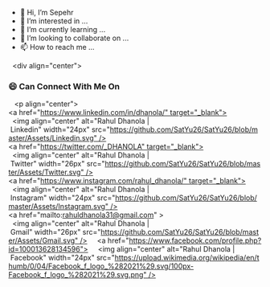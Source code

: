 - 👋 Hi, I’m Sepehr
- 👀 I’m interested in ...
- 🌱 I’m currently learning ...
- 💞️ I’m looking to collaborate on ...
- 📫 How to reach me ...

  <div align="center"> 
   <h3><b>😄 Can Connect With Me On</b></h3> 
   </div> 
 <p align="center"> 
 <a href="https://www.linkedin.com/in/dhanola/" target="_blank"> 
   <img align="center" alt="Rahul Dhanola | Linkedin" width="24px" src="https://github.com/SatYu26/SatYu26/blob/master/Assets/Linkedin.svg" /> 
 </a> &nbsp;&nbsp; 
 <a href="https://twitter.com/_DHANOLA" target="_blank"> 
   <img align="center" alt="Rahul Dhanola | Twitter" width="26px" src="https://github.com/SatYu26/SatYu26/blob/master/Assets/Twitter.svg" /> 
 </a> &nbsp;&nbsp; 
 <a href="https://www.instagram.com/rahul_dhanola/" target="_blank"> 
   <img align="center" alt="Rahul Dhanola | Instagram" width="24px" src="https://github.com/SatYu26/SatYu26/blob/master/Assets/Instagram.svg" /> 
 </a> &nbsp;&nbsp; 
 <a href="mailto:rahuldhanola31@gmail.com" > 
   <img align="center" alt="Rahul Dhanola | Gmail" width="26px" src="https://github.com/SatYu26/SatYu26/blob/master/Assets/Gmail.svg" /> 
 </a> &nbsp;&nbsp; 
 <a href="https://www.facebook.com/profile.php?id=100013628134596"> 
     <img align="center" alt="Rahul Dhanola | Facebook" width="24px" src="https://upload.wikimedia.org/wikipedia/en/thumb/0/04/Facebook_f_logo_%282021%29.svg/100px-Facebook_f_logo_%282021%29.svg.png" /> 
 </a> &nbsp;&nbsp; 
 <p>
